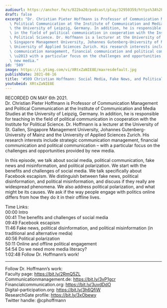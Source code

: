 ```yaml
---
audiourl: https://anchor.fm/s/822ba20/podcast/play/32950359/https%3A%2F%2Fd3ctxlq1ktw2nl.cloudfront.net%2Fstaging%2F2021-4-6%2Fe12ae837-3a35-1e86-203a-7917fd989a4a.m4a
draft: false
excerpt: "Dr. Christian Pieter Hoffmann is Professor of Communication Management and\
  \ Political Communication at the Institute of Communication and Media Studies at\
  \ the University of Leipzig, Germany. In addition, he is responsible for teaching\
  \ in the field of political communication in cooperation with the Institute for\
  \ Political Science. Dr. Hoffmann is a lecturer at the University of St. Gallen,\
  \ Singapore Management University, Johannes Gutenberg-University of Mainz and the\
  \ University of Applied Sciences Zurich. His research interests include strategic\
  \ communication management, financial communication and political communication\
  \ \u2013 with a particular focus on the challenges and opportunities provided by\
  \ new media."
id: '509'
image: https://i.ytimg.com/vi/XRtxZaNIE8E/maxresdefault.jpg
publishDate: 2021-08-16
title: '#509 Christian Hoffmann: Social Media, Fake News, and Political Polarization'
youtubeid: XRtxZaNIE8E
---
```

<div class="timelinks">

RECORDED ON MAY 6th 2021.  
Dr. Christian Pieter Hoffmann is Professor of Communication Management and Political Communication at the Institute of Communication and Media Studies at the University of Leipzig, Germany. In addition, he is responsible for teaching in the field of political communication in cooperation with the Institute for Political Science. Dr. Hoffmann is a lecturer at the University of St. Gallen, Singapore Management University, Johannes Gutenberg-University of Mainz and the University of Applied Sciences Zurich. His research interests include strategic communication management, financial communication and political communication – with a particular focus on the challenges and opportunities provided by new media.

In this episode, we talk about social media, political communication, fake news and misinformation, and political polarization. We start with the benefits and challenges of social media. We talk specifically about Facebook escapism. We distinguish between fake news, political disinformation, and political misinformation, and discuss if they really are widespread phenomena. We also address political polarization, and what might be its causes. We ask if the way people engage with politics online differs from how they do it in their offline lives.

Time Links:  
<time>00:00</time> Intro  
<time>00:41</time> The benefits and challenges of social media  
<time>09:49</time> Facebook escapism  
<time>11:46</time> Fake news, political disinformation, and political misinformation (in traditional and alternative media)  
<time>40:56</time> Political polarization  
<time>50:11</time> Online and offline political engagement  
<time>54:54</time> Do we need more media literacy?  
<time>1:02:48</time> Follow Dr. Hoffmann’s work!

---

Follow Dr. Hoffmann’s work:  
Faculty page: https://bit.ly/2RmQ5ZL  
Communicationmanagement.de: https://bit.ly/3vP1gcr  
Financialcommunication.org: https://bit.ly/3uvdDdO  
Digital-participation.org: https://bit.ly/3h6QfiW  
ResearchGate profile: https://bit.ly/3xObewy  
Twitter handle: @cphoffmann
</div>


